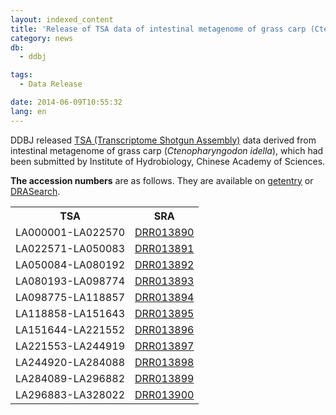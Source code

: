```yaml
---
layout: indexed_content
title: 'Release of TSA data of intestinal metagenome of grass carp (Ctenopharyngodon idella)'
category: news
db:
  - ddbj

tags:
  - Data Release

date: 2014-06-09T10:55:32
lang: en
---
```


<p>DDBJ released <a href="/ddbj/tsa-e.html">TSA (Transcriptome Shotgun Assembly)</a> data derived from intestinal metagenome of grass carp (<em>Ctenopharyngodon idella</em>), which had been submitted by Institute of Hydrobiology, Chinese Academy of Sciences.</p>

<p><strong>The accession numbers</strong> are as follows. They are available on <a href="http://getentry.ddbj.nig.ac.jp/top-e.html" target="_blank">getentry</a> or <a href="http://ddbj.nig.ac.jp/DRASearch/" target="_blank">DRASearch</a>. </p>

<table class="t04">
    <tbody>
        <tr>
            <th> TSA </th>
            <th> SRA </th>
        </tr>
        <tr>
            <td> LA000001-LA022570 </td>
            <td> <a href="http://ddbj.nig.ac.jp/DRASearch/run?acc=DRR013890">DRR013890</a> </td>
        </tr>
        <tr>
            <td> LA022571-LA050083 </td>
            <td> <a href="http://ddbj.nig.ac.jp/DRASearch/run?acc=DRR013891">DRR013891</a> </td>
        </tr>
        <tr>
            <td> LA050084-LA080192 </td>
            <td> <a href="http://ddbj.nig.ac.jp/DRASearch/run?acc=DRR013892">DRR013892</a> </td>
        </tr>
        <tr>
            <td> LA080193-LA098774 </td>
            <td> <a href="http://ddbj.nig.ac.jp/DRASearch/run?acc=DRR013893">DRR013893</a> </td>
        </tr>
        <tr>
            <td> LA098775-LA118857 </td>
            <td> <a href="http://ddbj.nig.ac.jp/DRASearch/run?acc=DRR013894">DRR013894</a> </td>
        </tr>
        <tr>
            <td> LA118858-LA151643 </td>
            <td> <a href="http://ddbj.nig.ac.jp/DRASearch/run?acc=DRR013895">DRR013895</a> </td>
        </tr>
        <tr>
            <td> LA151644-LA221552 </td>
            <td> <a href="http://ddbj.nig.ac.jp/DRASearch/run?acc=DRR013896">DRR013896</a> </td>
        </tr>
        <tr>
            <td> LA221553-LA244919 </td>
            <td> <a href="http://ddbj.nig.ac.jp/DRASearch/run?acc=DRR013897">DRR013897</a> </td>
        </tr>
        <tr>
            <td> LA244920-LA284088 </td>
            <td> <a href="http://ddbj.nig.ac.jp/DRASearch/run?acc=DRR013898">DRR013898</a> </td>
        </tr>
        <tr>
            <td> LA284089-LA296882 </td>
            <td> <a href="http://ddbj.nig.ac.jp/DRASearch/run?acc=DRR013899">DRR013899</a> </td>
        </tr>
        <tr>
            <td> LA296883-LA328022 </td>
            <td> <a href="http://ddbj.nig.ac.jp/DRASearch/run?acc=DRR013900">DRR013900</a> </td>
        </tr>
    </tbody>
</table>
